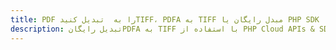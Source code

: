 ---title: PDF را به  تبدیل کنیدTIFF، PDFA به TIFF مبدل رایگان یا PHP SDKdescription: تبدیل رایگانPDFA به TIFF با استفاده از PHP Cloud APIs & SDK همچنین اسناد PDF را در Cloud ایجاد، ویرایش و رندر کنید.---